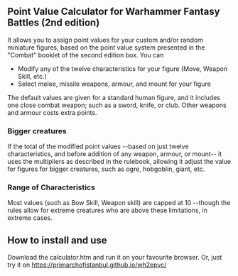 ## Point Value Calculator for Warhammer Fantasy Battles (2nd edition)

It allows you to assign point values for your custom and/or random miniature figures, based on the point value system presented in the "Combat" booklet of the second edition box. You can

* Modify any of the twelve characteristics for your figure (Move, Weapon Skill, etc.)
* Select melee, missile weapons, armour, and mount for your figure 

The default values are given for a standard human figure, and it includes one close combat weapon; such as a sword, knife, or club. Other weapons and armour costs extra points. 

### Bigger creatures 
If the total of the modified point values --based on just twelve characteristics, and before addition of any weapon, armour, or mount-- it uses the multipliers as described in the rulebook, allowing it adjust the value for figures for bigger creatures, such as ogre, hobgoblin, giant, etc.

### Range of Characteristics
Most values (such as Bow Skill, Weapon skill) are capped at 10 --though the rules allow for extreme creatures who are above these limitations, in extreme cases.


## How to install and use
Download the calculator.htm and run it on your favourite browser.
Or, just try it on https://primarchofistanbul.github.io/wh2epvc/
